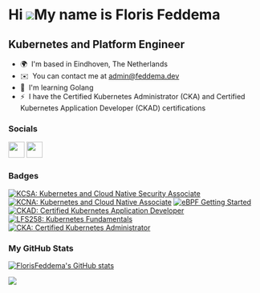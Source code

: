 Hi ![](https://user-images.githubusercontent.com/18350557/176309783-0785949b-9127-417c-8b55-ab5a4333674e.gif)My name is Floris Feddema
======================================================================================================================================

Kubernetes and Platform Engineer
----------------------

* 🌍  I'm based in Eindhoven, The Netherlands
* ✉️  You can contact me at [admin@feddema.dev](mailto:admin@feddema.dev)
* 🧠  I'm learning Golang
* ⚡  I have the Certified Kubernetes Administrator (CKA) and Certified Kubernetes Application Developer (CKAD) certifications

### Socials

<p > 
    <a href="https://www.github.com/FlorisFeddema" target="_blank" rel="noreferrer"><img src="https://raw.githubusercontent.com/danielcranney/readme-generator/main/public/icons/socials/github.svg" width="32" height="32" /></a>
    <a href="https://www.linkedin.com/in/florisfeddema" target="_blank" rel="noreferrer"><img src="https://raw.githubusercontent.com/danielcranney/readme-generator/main/public/icons/socials/linkedin.svg" width="32" height="32" /></a>
</p>

### Badges
<!--START_SECTION:badges-->
[![KCSA: Kubernetes and Cloud Native Security Associate](https://images.credly.com/size/80x80/images/67dd8a95-8876-4051-9cb9-3d97c204f85a/image.png)](http://www.credly.com/badges/cb787894-88d9-4275-8ead-9f5da9ff573f "KCSA: Kubernetes and Cloud Native Security Associate")
[![KCNA: Kubernetes and Cloud Native Associate](https://images.credly.com/size/80x80/images/f28f1d88-428a-47f6-95b5-7da1dd6c1000/KCNA_badge.png)](http://www.credly.com/badges/c419e432-58b8-4012-a0ff-66495e50b4a3 "KCNA: Kubernetes and Cloud Native Associate")
[![eBPF Getting Started](https://images.credly.com/size/80x80/images/3776203d-2d28-4237-947b-9565e294b4d3/image.png)](http://www.credly.com/badges/931e669b-b14d-484f-a819-9c95a713657f "eBPF Getting Started")
[![CKAD: Certified Kubernetes Application Developer](https://images.credly.com/size/80x80/images/cc8adc83-1dc6-4d57-8e20-22171247e052/blob)](http://www.credly.com/badges/b2744c47-881b-441b-93dc-7da7dbd131ea "CKAD: Certified Kubernetes Application Developer")
[![LFS258: Kubernetes Fundamentals](https://images.credly.com/size/80x80/images/123746a7-fbbe-4fdd-9c0c-f0254e53292a/blob)](http://www.credly.com/badges/194a4e7f-9529-4d7c-8339-a157639499ea "LFS258: Kubernetes Fundamentals")
[![CKA: Certified Kubernetes Administrator](https://images.credly.com/size/80x80/images/8b8ed108-e77d-4396-ac59-2504583b9d54/cka_from_cncfsite__281_29.png)](http://www.credly.com/badges/998650ca-9207-4252-9529-9487309ad4db "CKA: Certified Kubernetes Administrator")
<!--END_SECTION:badges-->

### My GitHub Stats

<a href="http://www.github.com/FlorisFeddema"><img src="https://github-readme-stats.vercel.app/api?username=FlorisFeddema&show_icons=true&hide=&count_private=true&title_color=a855f7&text_color=ffffff&icon_color=a855f7&bg_color=1c1917&hide_border=true&show_icons=true" alt="FlorisFeddema's GitHub stats" /></a>

<a href="http://www.github.com/FlorisFeddema"><img src="https://github-readme-streak-stats.herokuapp.com/?user=FlorisFeddema&stroke=ffffff&background=1c1917&ring=a855f7&fire=a855f7&currStreakNum=ffffff&currStreakLabel=a855f7&sideNums=ffffff&sideLabels=ffffff&dates=ffffff&hide_border=true" /></a>

